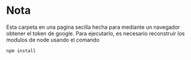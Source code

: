 # Nota 
Esta carpeta en una pagina secilla hecha para mediante
un navegador obtener el token de google.
Para ejecutarlo, es necesario reconstruir los modulos
de node usando el comando
```
npm install
```